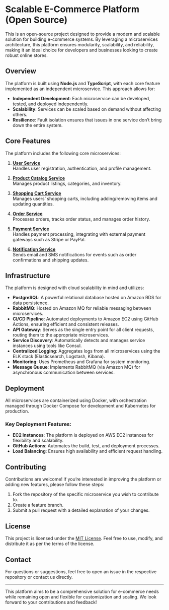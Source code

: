 # Scalable E-Commerce Platform (Open Source)

This is an open-source project designed to provide a modern and scalable solution for building e-commerce systems. By leveraging a microservices architecture, this platform ensures modularity, scalability, and reliability, making it an ideal choice for developers and businesses looking to create robust online stores.

## Overview
The platform is built using **Node.js** and **TypeScript**, with each core feature implemented as an independent microservice. This approach allows for:

- **Independent Development**: Each microservice can be developed, tested, and deployed independently.
- **Scalability**: Services can be scaled based on demand without affecting others.
- **Resilience**: Fault isolation ensures that issues in one service don’t bring down the entire system.

## Core Features

The platform includes the following core microservices:

1. [**User Service**](#)  
   Handles user registration, authentication, and profile management.  

2. [**Product Catalog Service**](#)  
   Manages product listings, categories, and inventory.  

3. [**Shopping Cart Service**](#)  
   Manages users’ shopping carts, including adding/removing items and updating quantities.  

4. [**Order Service**](#)  
   Processes orders, tracks order status, and manages order history.  

5. [**Payment Service**](#)  
   Handles payment processing, integrating with external payment gateways such as Stripe or PayPal.  

6. [**Notification Service**](#)  
   Sends email and SMS notifications for events such as order confirmations and shipping updates.  

## Infrastructure

The platform is designed with cloud scalability in mind and utilizes:

- **PostgreSQL**: A powerful relational database hosted on Amazon RDS for data persistence.
- **RabbitMQ**: Hosted on Amazon MQ for reliable messaging between microservices.
- **CI/CD Pipeline**: Automated deployments to Amazon EC2 using GitHub Actions, ensuring efficient and consistent releases.
- **API Gateway**: Serves as the single entry point for all client requests, routing them to the appropriate microservices.
- **Service Discovery**: Automatically detects and manages service instances using tools like Consul.
- **Centralized Logging**: Aggregates logs from all microservices using the ELK stack (Elasticsearch, Logstash, Kibana).
- **Monitoring**: Uses Prometheus and Grafana for system monitoring.
- **Message Queue**: Implements RabbitMQ (via Amazon MQ) for asynchronous communication between services.

## Deployment
All microservices are containerized using Docker, with orchestration managed through Docker Compose for development and Kubernetes for production.

### Key Deployment Features:
- **EC2 Instances**: The platform is deployed on AWS EC2 instances for flexibility and scalability.
- **GitHub Actions**: Automates the build, test, and deployment processes.
- **Load Balancing**: Ensures high availability and efficient request handling.

## Contributing
Contributions are welcome! If you’re interested in improving the platform or adding new features, please follow these steps:

1. Fork the repository of the specific microservice you wish to contribute to.
2. Create a feature branch.
3. Submit a pull request with a detailed explanation of your changes.

## License
This project is licensed under the [MIT License](LICENSE). Feel free to use, modify, and distribute it as per the terms of the license.

## Contact
For questions or suggestions, feel free to open an issue in the respective repository or contact us directly.

---

This platform aims to be a comprehensive solution for e-commerce needs while remaining open and flexible for customization and scaling. We look forward to your contributions and feedback!

